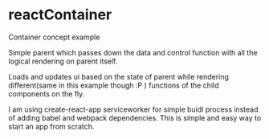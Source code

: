 # reactContainer

Container concept example

Simple parent which passes down the data and control function with all the logical rendering on parent itself.

Loads and updates ui based on the state of parent while rendering different(same in this example though :P ) functions of the child components on the fly.

I am using create-react-app serviceworker for simple buidl process instead of adding babel and webpack dependencies. This is simple and easy way to start an app from scratch.
